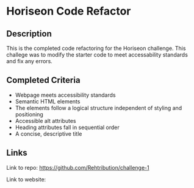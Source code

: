 # Horiseon Code Refactor

## Description

This is the completed code refactoring for the Horiseon challenge. 
This challege was to modify the starter code to meet accessability standards and fix any errors.


## Completed Criteria

* Webpage meets accessibility standards
* Semantic HTML elements
* The elements follow a logical structure independent of styling and positioning
* Accessible alt attributes
* Heading attributes fall in sequential order
* A concise, descriptive title

## Links
Link to repo:
https://github.com/Rehtribution/challenge-1

Link to website:

